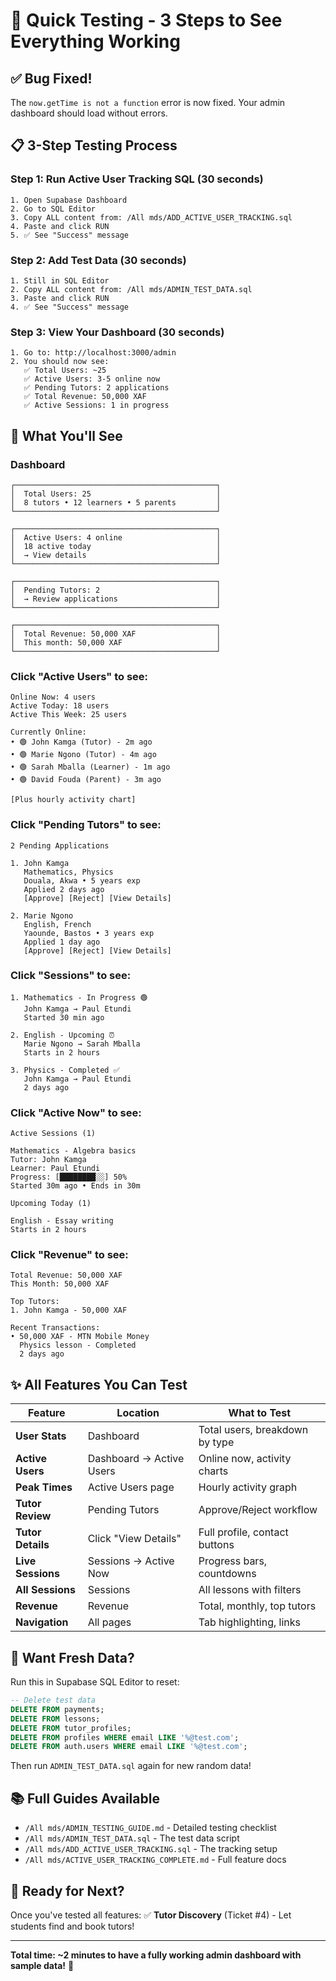 # 🚀 Quick Testing - 3 Steps to See Everything Working

## ✅ Bug Fixed!
The `now.getTime is not a function` error is now fixed. Your admin dashboard should load without errors.

## 📋 3-Step Testing Process

### Step 1: Run Active User Tracking SQL (30 seconds)
```
1. Open Supabase Dashboard
2. Go to SQL Editor
3. Copy ALL content from: /All mds/ADD_ACTIVE_USER_TRACKING.sql
4. Paste and click RUN
5. ✅ See "Success" message
```

### Step 2: Add Test Data (30 seconds)
```
1. Still in SQL Editor
2. Copy ALL content from: /All mds/ADMIN_TEST_DATA.sql
3. Paste and click RUN
4. ✅ See "Success" message
```

### Step 3: View Your Dashboard (30 seconds)
```
1. Go to: http://localhost:3000/admin
2. You should now see:
   ✅ Total Users: ~25
   ✅ Active Users: 3-5 online now
   ✅ Pending Tutors: 2 applications
   ✅ Total Revenue: 50,000 XAF
   ✅ Active Sessions: 1 in progress
```

## 🎯 What You'll See

### Dashboard
```
┌─────────────────────────────────────────────┐
│  Total Users: 25                            │
│  8 tutors • 12 learners • 5 parents         │
└─────────────────────────────────────────────┘

┌─────────────────────────────────────────────┐
│  Active Users: 4 online                     │
│  18 active today                            │
│  → View details                             │
└─────────────────────────────────────────────┘

┌─────────────────────────────────────────────┐
│  Pending Tutors: 2                          │
│  → Review applications                      │
└─────────────────────────────────────────────┘

┌─────────────────────────────────────────────┐
│  Total Revenue: 50,000 XAF                  │
│  This month: 50,000 XAF                     │
└─────────────────────────────────────────────┘
```

### Click "Active Users" to see:
```
Online Now: 4 users
Active Today: 18 users
Active This Week: 25 users

Currently Online:
• 🟢 John Kamga (Tutor) - 2m ago
• 🟢 Marie Ngono (Tutor) - 4m ago
• 🟢 Sarah Mballa (Learner) - 1m ago
• 🟢 David Fouda (Parent) - 3m ago

[Plus hourly activity chart]
```

### Click "Pending Tutors" to see:
```
2 Pending Applications

1. John Kamga
   Mathematics, Physics
   Douala, Akwa • 5 years exp
   Applied 2 days ago
   [Approve] [Reject] [View Details]

2. Marie Ngono
   English, French
   Yaounde, Bastos • 3 years exp
   Applied 1 day ago
   [Approve] [Reject] [View Details]
```

### Click "Sessions" to see:
```
1. Mathematics - In Progress 🟢
   John Kamga → Paul Etundi
   Started 30 min ago

2. English - Upcoming ⏰
   Marie Ngono → Sarah Mballa
   Starts in 2 hours

3. Physics - Completed ✅
   John Kamga → Paul Etundi
   2 days ago
```

### Click "Active Now" to see:
```
Active Sessions (1)

Mathematics - Algebra basics
Tutor: John Kamga
Learner: Paul Etundi
Progress: [████████░░] 50%
Started 30m ago • Ends in 30m

Upcoming Today (1)

English - Essay writing
Starts in 2 hours
```

### Click "Revenue" to see:
```
Total Revenue: 50,000 XAF
This Month: 50,000 XAF

Top Tutors:
1. John Kamga - 50,000 XAF

Recent Transactions:
• 50,000 XAF - MTN Mobile Money
  Physics lesson - Completed
  2 days ago
```

## ✨ All Features You Can Test

| Feature | Location | What to Test |
|---------|----------|--------------|
| **User Stats** | Dashboard | Total users, breakdown by type |
| **Active Users** | Dashboard → Active Users | Online now, activity charts |
| **Peak Times** | Active Users page | Hourly activity graph |
| **Tutor Review** | Pending Tutors | Approve/Reject workflow |
| **Tutor Details** | Click "View Details" | Full profile, contact buttons |
| **Live Sessions** | Sessions → Active Now | Progress bars, countdowns |
| **All Sessions** | Sessions | All lessons with filters |
| **Revenue** | Revenue | Total, monthly, top tutors |
| **Navigation** | All pages | Tab highlighting, links |

## 🔄 Want Fresh Data?

Run this in Supabase SQL Editor to reset:

```sql
-- Delete test data
DELETE FROM payments;
DELETE FROM lessons;
DELETE FROM tutor_profiles;
DELETE FROM profiles WHERE email LIKE '%@test.com';
DELETE FROM auth.users WHERE email LIKE '%@test.com';
```

Then run `ADMIN_TEST_DATA.sql` again for new random data!

## 📚 Full Guides Available

- `/All mds/ADMIN_TESTING_GUIDE.md` - Detailed testing checklist
- `/All mds/ADMIN_TEST_DATA.sql` - The test data script
- `/All mds/ADD_ACTIVE_USER_TRACKING.sql` - The tracking setup
- `/All mds/ACTIVE_USER_TRACKING_COMPLETE.md` - Full feature docs

## 🎯 Ready for Next?

Once you've tested all features:
✅ **Tutor Discovery** (Ticket #4) - Let students find and book tutors!

---

**Total time: ~2 minutes to have a fully working admin dashboard with sample data!** 🚀

